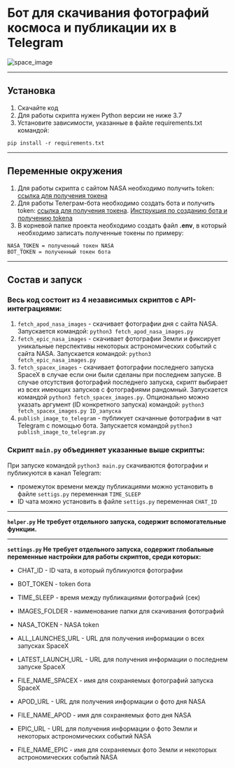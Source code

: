 # Бот для скачивания фотографий космоса и публикации их в Telegram


![space_image](https://klike.net/uploads/posts/2019-06/1560231201_2.jpg)

___
## Установка

1. Скачайте код
2. Для работы скрипта нужен Python версии не ниже 3.7
3. Установите зависимости, указанные в файле requirements.txt командой:

``pip install -r requirements.txt``
___
## Переменные окружения

1. Для работы скрипта с сайтом NASA необходимо получить token: [ссылка для получения токена](https://api.nasa.gov/)
2. Для работы Телеграм-бота необходимо создать бота и получить token: [ссылка для получения токена](https://telegram.me/BotFather). [Инструкция по созданию бота и получению tokena](https://way23.ru/%D1%80%D0%B5%D0%B3%D0%B8%D1%81%D1%82%D1%80%D0%B0%D1%86%D0%B8%D1%8F-%D0%B1%D0%BE%D1%82%D0%B0-%D0%B2-telegram.html)
3. В корневой папке проекта необходимо создать файл **.env**, в который необходимо записать полученные токены по примеру:

```
NASA_TOKEN = полученный токен NASA
BOT_TOKEN = полученный токен бота
```
___
## Состав и запуск

### Весь код состоит из 4 независимых скриптов с API-интеграциями:
1. ```fetch_apod_nasa_images``` -  скачивает фотографии дня с сайта NASA. Запускается командой: ```python3 fetch_apod_nasa_images.py```
2. ```fetch_epic_nasa_images``` - скачивает фотографии  Земли и фиксирует уникальные перспективы некоторых астрономических событий с сайта NASA. Запускается командой: ```python3 fetch_epic_nasa_images.py```
3. ```fetch_spacex_images``` - скачивает фотографии последнего запуска SpaceX в случае если они были сделаны при последнем запуске. В случае отсутствия фотографий последнего запуска, скрипт выбирает из всех имеющих запусков с фотографиями рандомный. Запускается командой ```python3 fetch_spacex_images.py```. Опционально можно указать аргумент (ID конкретного запуска) командой: ```python3 fetch_spacex_images.py ID_запуска``` 
4. ```publish_image_to_telegram``` - публикует скачанные фотографии в чат Telegram c помощью бота. Запускается командой ```python3 publish_image_to_telegram.py```

### Скрипт ```main.py``` объединяет указанные выше скрипты:

При запуске командой ```python3 main.py``` скачиваются фотографии и публикуются в канал Telegram:
* промежуток времени между публикациями можно установить в файле ```settigs.py``` переменная ```TIME_SLEEP```
* ID чата можно установить в файле ```settigs.py``` переменная ```CHAT_ID``` 
___
**```helper.py``` Не требует отдельного запуска, содержит вспомогательные функции.**
___
**```settings.py``` Не требует отдельного запуска, содержит глобальные переменные настройки для работы скриптов, среди которых:**

* CHAT_ID - ID чата, в который публикуются фотографии

* BOT_TOKEN - token бота

* TIME_SLEEP - время между публикациями фотографий (сек)

* IMAGES_FOLDER - наименование папки для скачивания фотографий

* NASA_TOKEN - NASA token

* ALL_LAUNCHES_URL - URL для получения информации о всех запусках SpaceX

* LATEST_LAUNCH_URL - URL для получения информации о последнем запуске SpaceX

* FILE_NAME_SPACEX - имя для сохраняемых фотографий запуска SpaceX

* APOD_URL - URL для получения информации о фото дня NASA

* FILE_NAME_APOD - имя для сохраняемых фото дня NASA

* EPIC_URL - URL для получения информации о фото Земли и некоторых астрономических событий NASA

* FILE_NAME_EPIC - имя для сохраняемых фото Земли и некоторых астрономических событий NASA